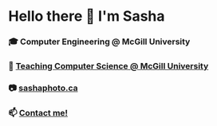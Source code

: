 # Hello there 👋 I'm Sasha
<!--## I work on projects:
A [Java Time Complexity Test Library](https://github.com/TheBigSasha/RuntimeTester)
![Runtime Tester Screenshot](https://camo.githubusercontent.com/ddcbc0f88f4bb5e7e1423eba4fbe1f3b82b0d9c53524b1617fc6ed7574e38c16/68747470733a2f2f736173686170686f746f63612e66696c65732e776f726470726573732e636f6d2f323032302f31302f323032302d31302d31392d31325f30375f32362d72756e74696d652d656666696369656e63792d77697a6172642d636f6d703235302e706e67)
A [new sort of calculator](https://github.com/TheBigSasha/Unified_Calculator_Kit)
![UCKIT screenshot](https://wordpress.com/976435e3-53e7-4866-8d43-cacdc4d2745a)-->
### 🎓 Computer Engineering @ McGill University
### 👔 [Teaching Computer Science @ McGill University](https://www.youtube.com/channel/UCs4uB9iY-6BZIRaR5VTxMUw)
### 📷 [sashaphoto.ca](https://sashaphoto.ca/)
### 📫 [Contact me!](mailto:alexander.aleshchenko@mail.mcgill.ca)
<!--
**TheBigSasha/TheBigSasha** is a ✨ _special_ ✨ repository because its `README.md` (this file) appears on your GitHub profile.

Here are some ideas to get you started:

- 🔭 I’m currently working on ...
- 🌱 I’m currently learning ...
- 👯 I’m looking to collaborate on ...
- 🤔 I’m looking for help with ...
- 💬 Ask me about ...
- 📫 How to reach me: ...
- 😄 Pronouns: ...
- ⚡ Fun fact: ...
-->


